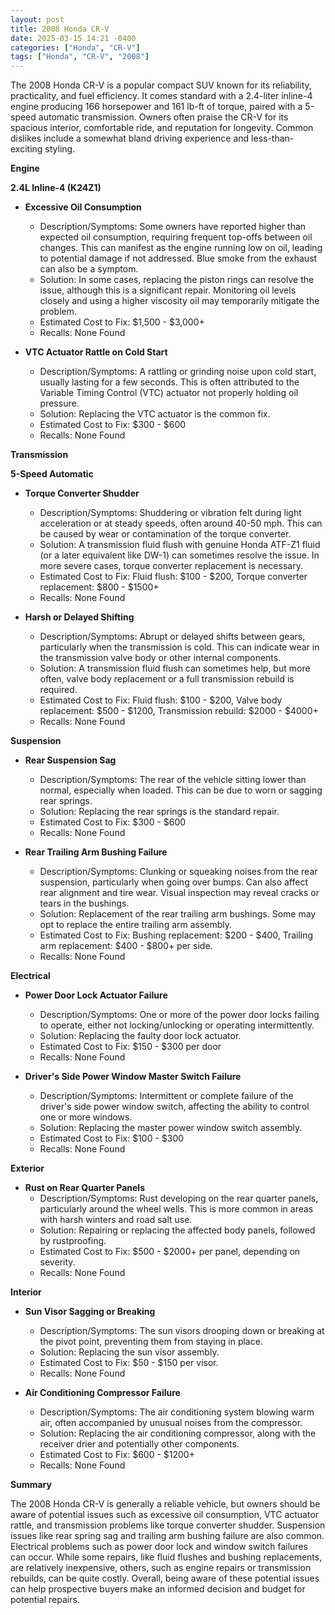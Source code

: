 ```yaml
---
layout: post
title: 2008 Honda CR-V
date: 2025-03-15 14:21 -0400
categories: ["Honda", "CR-V"]
tags: ["Honda", "CR-V", "2008"]
---
```

The 2008 Honda CR-V is a popular compact SUV known for its reliability, practicality, and fuel efficiency. It comes standard with a 2.4-liter inline-4 engine producing 166 horsepower and 161 lb-ft of torque, paired with a 5-speed automatic transmission. Owners often praise the CR-V for its spacious interior, comfortable ride, and reputation for longevity. Common dislikes include a somewhat bland driving experience and less-than-exciting styling.

**Engine**

**2.4L Inline-4 (K24Z1)**

*   **Excessive Oil Consumption**
    *   Description/Symptoms: Some owners have reported higher than expected oil consumption, requiring frequent top-offs between oil changes. This can manifest as the engine running low on oil, leading to potential damage if not addressed. Blue smoke from the exhaust can also be a symptom.
    *   Solution: In some cases, replacing the piston rings can resolve the issue, although this is a significant repair. Monitoring oil levels closely and using a higher viscosity oil may temporarily mitigate the problem.
    *   Estimated Cost to Fix: $1,500 - $3,000+
    *   Recalls: None Found

*   **VTC Actuator Rattle on Cold Start**
    *   Description/Symptoms: A rattling or grinding noise upon cold start, usually lasting for a few seconds. This is often attributed to the Variable Timing Control (VTC) actuator not properly holding oil pressure.
    *   Solution: Replacing the VTC actuator is the common fix.
    *   Estimated Cost to Fix: $300 - $600
    *   Recalls: None Found

**Transmission**

**5-Speed Automatic**

*   **Torque Converter Shudder**
    * Description/Symptoms: Shuddering or vibration felt during light acceleration or at steady speeds, often around 40-50 mph. This can be caused by wear or contamination of the torque converter.
    * Solution: A transmission fluid flush with genuine Honda ATF-Z1 fluid (or a later equivalent like DW-1) can sometimes resolve the issue. In more severe cases, torque converter replacement is necessary.
    * Estimated Cost to Fix: Fluid flush: $100 - $200, Torque converter replacement: $800 - $1500+
    * Recalls: None Found

*   **Harsh or Delayed Shifting**
    * Description/Symptoms: Abrupt or delayed shifts between gears, particularly when the transmission is cold. This can indicate wear in the transmission valve body or other internal components.
    * Solution: A transmission fluid flush can sometimes help, but more often, valve body replacement or a full transmission rebuild is required.
    * Estimated Cost to Fix: Fluid flush: $100 - $200, Valve body replacement: $500 - $1200, Transmission rebuild: $2000 - $4000+
    * Recalls: None Found

**Suspension**

*   **Rear Suspension Sag**
    *   Description/Symptoms: The rear of the vehicle sitting lower than normal, especially when loaded. This can be due to worn or sagging rear springs.
    *   Solution: Replacing the rear springs is the standard repair.
    *   Estimated Cost to Fix: $300 - $600
    *   Recalls: None Found

*   **Rear Trailing Arm Bushing Failure**
    * Description/Symptoms: Clunking or squeaking noises from the rear suspension, particularly when going over bumps. Can also affect rear alignment and tire wear. Visual inspection may reveal cracks or tears in the bushings.
    * Solution: Replacement of the rear trailing arm bushings. Some may opt to replace the entire trailing arm assembly.
    * Estimated Cost to Fix: Bushing replacement: $200 - $400, Trailing arm replacement: $400 - $800+ per side.
    * Recalls: None Found

**Electrical**

*   **Power Door Lock Actuator Failure**
    *   Description/Symptoms: One or more of the power door locks failing to operate, either not locking/unlocking or operating intermittently.
    *   Solution: Replacing the faulty door lock actuator.
    *   Estimated Cost to Fix: $150 - $300 per door
    *   Recalls: None Found

*   **Driver's Side Power Window Master Switch Failure**
    *   Description/Symptoms: Intermittent or complete failure of the driver's side power window switch, affecting the ability to control one or more windows.
    *   Solution: Replacing the master power window switch assembly.
    *   Estimated Cost to Fix: $100 - $300
    *   Recalls: None Found

**Exterior**

*   **Rust on Rear Quarter Panels**
    *   Description/Symptoms: Rust developing on the rear quarter panels, particularly around the wheel wells. This is more common in areas with harsh winters and road salt use.
    *   Solution: Repairing or replacing the affected body panels, followed by rustproofing.
    *   Estimated Cost to Fix: $500 - $2000+ per panel, depending on severity.
    *   Recalls: None Found

**Interior**

*   **Sun Visor Sagging or Breaking**
    * Description/Symptoms: The sun visors drooping down or breaking at the pivot point, preventing them from staying in place.
    * Solution: Replacing the sun visor assembly.
    * Estimated Cost to Fix: $50 - $150 per visor.
    * Recalls: None Found

*   **Air Conditioning Compressor Failure**
    *   Description/Symptoms: The air conditioning system blowing warm air, often accompanied by unusual noises from the compressor.
    *   Solution: Replacing the air conditioning compressor, along with the receiver drier and potentially other components.
    *   Estimated Cost to Fix: $600 - $1200+
    *   Recalls: None Found

**Summary**

The 2008 Honda CR-V is generally a reliable vehicle, but owners should be aware of potential issues such as excessive oil consumption, VTC actuator rattle, and transmission problems like torque converter shudder. Suspension issues like rear spring sag and trailing arm bushing failure are also common. Electrical problems such as power door lock and window switch failures can occur. While some repairs, like fluid flushes and bushing replacements, are relatively inexpensive, others, such as engine repairs or transmission rebuilds, can be quite costly. Overall, being aware of these potential issues can help prospective buyers make an informed decision and budget for potential repairs.

